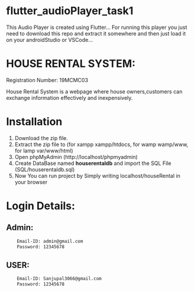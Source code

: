 # flutter_audioPlayer_task1
This Audio Player is created using Flutter...
For running this player you just need to download this repo and extract it somewhere and then just load it on your androidStudio or VSCode...


# HOUSE RENTAL SYSTEM:
Registration Number: 19MCMC03

House Rental System is a webpage where house owners,customers can exchange information effectively and inexpensively.

# Installation
1. Download the zip file.
2. Extract the zip file to (for xampp xampp/htdocs, for wamp wamp/www, for lamp var/www/html)
3. Open phpMyAdmin (http://localhost/phpmyadmin)
4. Create DataBase named **houserentaldb** and import the SQL File (SQL/houserentaldb.sql)
5. Now You can run project by Simply writing localhost/houseRental in your browser

# Login Details:
## Admin:
```bash
	Email-ID: admin@gmail.com
	Password: 12345678
```
## USER:
```bash
	Email-ID: Sanjupal3066@gmail.com
	Password: 12345678
```
